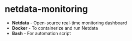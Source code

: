 # netdata-monitoring
- **Netdata** - Open-source real-time monitoring dashboard
- **Docker** - To containerize and run Netdata
- **Bash** - For automation script
